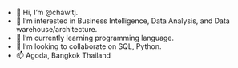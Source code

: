 - 👋 Hi, I’m @chawitj.
- 👀 I’m interested in Business Intelligence, Data Analysis, and Data warehouse/architecture.
- 🌱 I’m currently learning programming language.
- 💞️ I’m looking to collaborate on SQL, Python.
- 📫 Agoda, Bangkok Thailand

<!---
chawitj/chawitj is a ✨ special ✨ repository because its `README.md` (this file) appears on your GitHub profile.
You can click the Preview link to take a look at your changes.
--->

